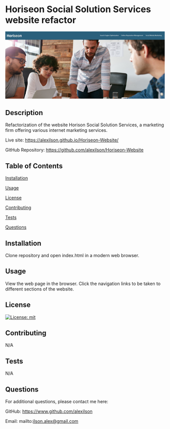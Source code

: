 # Horiseon Social Solution Services website refactor

![Image showing the user's view when loading the Horiseon website](./assets/images/screenshot.png)

## Description
Refactorization of the website Horison Social Solution Services, a marketing firm offering various internet marketing services.

Live site: https://alexilson.github.io/Horiseon-Website/

GitHub Repository: https://github.com/alexilson/Horiseon-Website


## Table of Contents
[Installation](#installation)

[Usage](#usage)

[License](#license)

[Contributing](#contributing)

[Tests](#tests)

[Questions](#questions)


## Installation
Clone repository and open index.html in a modern web browser.

## Usage
View the web page in the browser. Click the navigation links to be taken to different sections of the website.

## License
[![License: mit](https://img.shields.io/badge/mit.svg)](https://api.github.com/licenses/mit)

## Contributing
N/A

## Tests
N/A

## Questions
For additional questions, please contact me here:

GitHub: https://www.github.com/alexilson

Email: mailto:ilson.alex@gmail.com
